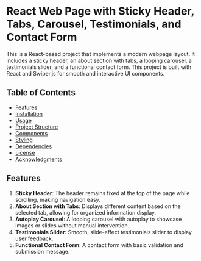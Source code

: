 # React Web Page with Sticky Header, Tabs, Carousel, Testimonials, and Contact Form #

This is a React-based project that implements a modern webpage layout. It includes a sticky header, an about section with tabs, a looping carousel, a testimonials slider, and a functional contact form. This project is built with React and Swiper.js for smooth and interactive UI components.

## Table of Contents
- [Features](#features)
- [Installation](#installation)
- [Usage](#usage)
- [Project Structure](#project-structure)
- [Components](#components)
- [Styling](#styling)
- [Dependencies](#dependencies)
- [License](#license)
- [Acknowledgments](#acknowledgments)

## Features
1. **Sticky Header**: The header remains fixed at the top of the page while scrolling, making navigation easy.
2. **About Section with Tabs**: Displays different content based on the selected tab, allowing for organized information display.
3. **Autoplay Carousel**: A looping carousel with autoplay to showcase images or slides without manual intervention.
4. **Testimonials Slider**: Smooth, slide-effect testimonials slider to display user feedback.
5. **Functional Contact Form**: A contact form with basic validation and submission message.
